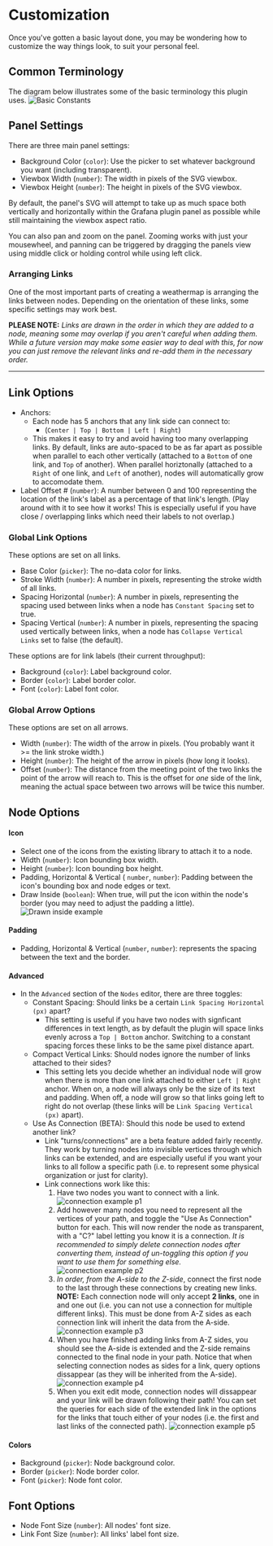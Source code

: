 # Customization

Once you've gotten a basic layout done, you may be wondering how to customize the way things look, to suit your personal feel.

## Common Terminology

The diagram below illustrates some of the basic terminology this plugin uses.
![Basic Constants](/img/customization/1-constants.png)

## Panel Settings

There are three main panel settings:

- Background Color (`color`): Use the picker to set whatever background you want (including transparent).
- Viewbox Width (`number`): The width in pixels of the SVG viewbox.
- Viewbox Height (`number`): The height in pixels of the SVG viewbox.

By default, the panel's SVG will attempt to take up as much space both vertically and horizontally within the Grafana plugin panel as possible while still maintaining the viewbox aspect ratio.

You can also pan and zoom on the panel. Zooming works with just your mousewheel, and panning can be triggered by dragging the panels view using middle click or holding control while using left click.

### Arranging Links

One of the most important parts of creating a weathermap is arranging the links between nodes. Depending on the orientation of these links, some specific settings may work best.

**PLEASE NOTE:** _Links are drawn in the order in which they are added to a node, meaning some may overlap if you aren't careful when adding them. While a future version may make some easier way to deal with this, for now you can just remove the relevant links and re-add them in the necessary order._

---

## Link Options

- Anchors:
    - Each node has 5 anchors that any link side can connect to:
        - (`Center | Top | Bottom | Left | Right`)
    - This makes it easy to try and avoid having too many overlapping links. By default, links are auto-spaced to be as far apart as possible when parallel to each other vertically (attached to a `Bottom` of one link, and `Top` of another). When parallel horiztonally (attached to a `Right` of one link, and `Left` of another), nodes will automatically grow to accomodate them.
- Label Offset # (`number`): A number between 0 and 100 representing the location of the link's label as a percentage of that link's length. (Play around with it to see how it works! This is especially useful if you have close / overlapping links which need their labels to not overlap.)

### Global Link Options

These options are set on all links.

- Base Color (`picker`): The no-data color for links.
- Stroke Width (`number`): A number in pixels, representing the stroke width of all links.
- Spacing Horizontal (`number`): A number in pixels, representing the spacing used between links when a node has `Constant Spacing` set to true.
- Spacing Vertical (`number`): A number in pixels, representing the spacing used vertically between links, when a node has `Collapse Vertical Links` set to false (the default).

These options are for link labels (their current throughput):

- Background (`color`): Label background color.
- Border (`color`): Label border color.
- Font (`color`): Label font color.

### Global Arrow Options

These options are set on all arrows.

- Width (`number`): The width of the arrow in pixels. (You probably want it >= the link stroke width.)
- Height (`number`): The height of the arrow in pixels (how long it looks).
- Offset (`number`): The distance from the meeting point of the two links the point of the arrow will reach to. This is the offset for _one_ side of the link, meaning the actual space between two arrows will be twice this number.

## Node Options

#### Icon

- Select one of the icons from the existing library to attach it to a node.
- Width (`number`): Icon bounding box width.
- Height (`number`): Icon bounding box height.
- Padding, Horizontal & Vertical ( `number`, `number`): Padding between the icon's bounding box and node edges or text.
- Draw Inside (`boolean`): When true, will put the icon within the node's border (you may need to adjust the padding a little).
  ![Drawn inside example](/img/customization/2-icon-0.png)

#### Padding

- Padding, Horizontal & Vertical (`number`, `number`): represents the spacing between the text and the border.

#### Advanced

- In the `Advanced` section of the `Nodes` editor, there are three toggles:
  - Constant Spacing: Should links be a certain `Link Spacing Horizontal (px)` apart?
    - This setting is useful if you have two nodes with signficant differences in text length, as by default the plugin will space links evenly across a `Top | Bottom` anchor. Switching to a constant spacing forces these links to be the same pixel distance apart.
  - Compact Vertical Links: Should nodes ignore the number of links attached to their sides?
    - This setting lets you decide whether an individual node will grow when there is more than one link attached to either `Left | Right` anchor. When on, a node will always only be the size of its text and padding. When off, a node will grow so that links going left to right do not overlap (these links will be `Link Spacing Vertical (px)` apart).
  - Use As Connection (BETA): Should this node be used to extend another link?
    - Link "turns/connections" are a beta feature added fairly recently. They work by turning nodes into invisible vertices through which links can be extended, and are especially useful if you want your links to all follow a specific path (i.e. to represent some physical organization or just for clarity). 
    - Link connections work like this:
        1. Have two nodes you want to connect with a link.
            ![connection example p1](/img/customization/connect-1.png)
        2. Add however many nodes you need to represent all the vertices of your path, and toggle the "Use As Connection" button for each. This will now render the node as transparent, with a "C?" label letting you know it is a connection. *It is recommended to simply delete connection nodes after converting them, instead of un-toggling this option if you want to use them for something else.*
            ![connection example p2](/img/customization/connect-2.png)
        3. *In order, from the A-side to the Z-side*, connect the first node to the last through these connections by creating new links. **NOTE:** Each connection node will only accept **2 links**, one in and one out (i.e. you can not use a connection for multiple different links). This must be done from A-Z sides as each connection link will inherit the data from the A-side.
            ![connection example p3](/img/customization/connect-3.png)
        4. When you have finished adding links from A-Z sides, you should see the A-side is extended and the Z-side remains connected to the final node in your path. Notice that when selecting connection nodes as sides for a link, query options dissappear (as they will be inherited from the A-side).
            ![connection example p4](/img/customization/connect-4.png)
        5. When you exit edit mode, connection nodes will dissappear and your link will be drawn following their path! You can set the queries for each side of the extended link in the options for the links that touch either of your nodes (i.e. the first and last links of the connected path).
            ![connection example p5](/img/customization/connect-5.png)

#### Colors

- Background (`picker`): Node background color.
- Border (`picker`): Node border color.
- Font (`picker`): Node font color.

## Font Options

- Node Font Size (`number`): All nodes' font size.
- Link Font Size (`number`): All links' label font size.
